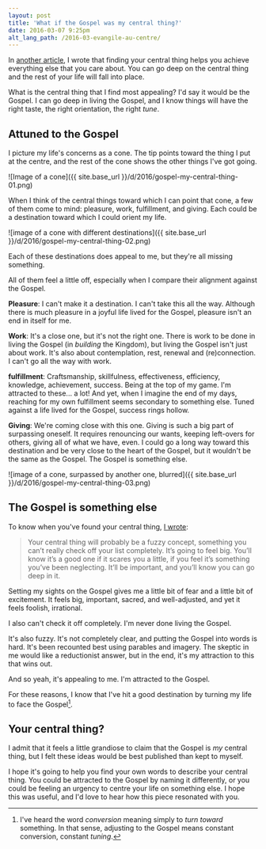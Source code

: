 ```yaml
---
layout: post
title: 'What if the Gospel was my central thing?'
date: 2016-03-07 9:25pm
alt_lang_path: /2016-03-evangile-au-centre/
---
```


In [another article](/2014-12-go-deep-in-everything/), I wrote that finding your central thing helps you achieve everything else that you care about. You can go deep on the central thing and the rest of your life will fall into place.

What is the central thing that I find most appealing? I'd say it would be the Gospel. I can go deep in living the Gospel, and I know things will have the right taste, the right orientation, the right *tune*.

<!-- MORE -->

## Attuned to the Gospel

I picture my life's concerns as a cone. The tip points toward the thing I put at the centre, and the rest of the cone shows the other things I've got going.

![Image of a cone]({{ site.base_url }}/d/2016/gospel-my-central-thing-01.png)

When I think of the central things toward which I can point that cone, a few of them come to mind: pleasure, work, fulfillment, and giving. Each could be a destination toward which I could orient my life.

![image of a cone with different destinations]({{ site.base_url }}/d/2016/gospel-my-central-thing-02.png)

Each of these destinations does appeal to me, but they're all missing something.

All of them feel a little off, especially when I compare their alignment against the Gospel.

**Pleasure**: I can't make it a destination. I can't take this all the way. Although there is much pleasure in a joyful life lived for the Gospel, pleasure isn't an end in itself for me.

**Work**: It's a close one, but it's not the right one. There is work to be done in living the Gospel (in *building* the Kingdom), but living the Gospel isn't just about work. It's also about contemplation, rest, renewal and (re)connection. I can't go all the way with work.

**fulfillment**: Craftsmanship, skillfulness, effectiveness, efficiency, knowledge, achievement, success. Being at the top of my game. I'm attracted to these... a lot! And yet, when I imagine the end of my days, reaching for my own fulfillment seems secondary to something else. Tuned against a life lived for the Gospel, success rings hollow.

**Giving**: We're coming close with this one. Giving is such a big part of surpassing oneself. It requires renouncing our wants, keeping left-overs for others, giving all of what we have, even. I could go a long way toward this destination and be very close to the heart of the Gospel, but it wouldn't be the same as the Gospel. The Gospel is something else.

![image of a cone, surpassed by another one, blurred]({{ site.base_url }}/d/2016/gospel-my-central-thing-03.png)

## The Gospel is something else

To know when you've found your central thing, [I wrote](/2014-12-go-deep-in-everything/):

> Your central thing will probably be a fuzzy concept, something you can’t really check off your list completely. It’s going to feel big. You’ll know it’s a good one if it scares you a little, if you feel it’s something you’ve been neglecting. It’ll be important, and you’ll know you can go deep in it.

Setting my sights on the Gospel gives me a little bit of fear and a little bit of excitement. It feels big, important, sacred, and well-adjusted, and yet it feels foolish, irrational.

I also can't check it off completely. I'm never done living the Gospel.

It's also fuzzy. It's not completely clear, and putting the Gospel into words is hard. It's been recounted best using parables and imagery. The skeptic in me would like a reductionist answer, but in the end, it's my attraction to this that wins out.

And so yeah, it's appealing to me. I'm attracted to the Gospel.

For these reasons, I know that I've hit a good destination by turning my life to face the Gospel[^conversion].

[^conversion]: I've heard the word *conversion* meaning simply to *turn toward* something. In that sense, adjusting to the Gospel means constant conversion, constant *tuning*.

## Your central thing?

I admit that it feels a little grandiose to claim that the Gospel is *my* central thing, but I felt these ideas would be best published than kept to myself.

I hope it's going to help you find your own words to describe your central thing. You could be attracted to the Gospel by naming it differently, or you could be feeling an urgency to centre your life on something else. I hope this was useful, and I'd love to hear how this piece resonated with you.
